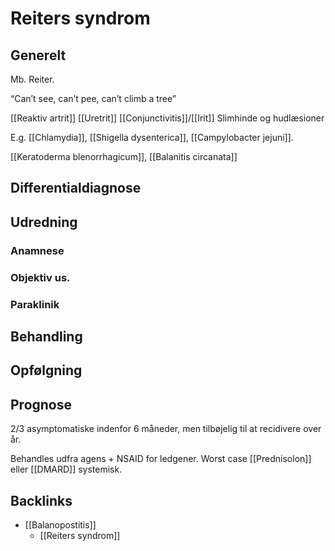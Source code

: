 # Reiters syndrom
## Generelt
Mb. Reiter.

“Can’t see, can’t pee, can’t climb a tree”

[[Reaktiv artrit]]
[[Uretrit]]
[[Conjunctivitis]]/[[Irit]]
Slimhinde og hudlæsioner

E.g. [[Chlamydia]], [[Shigella dysenterica]], [[Campylobacter jejuni]].

[[Keratoderma blenorrhagicum]], [[Balanitis circanata]]

## Differentialdiagnose


## Udredning
### Anamnese

### Objektiv us.

### Paraklinik

## Behandling


## Opfølgning


## Prognose
2/3 asymptomatiske indenfor 6 måneder, men tilbøjelig til at recidivere over år.

Behandles udfra agens + NSAID for ledgener. Worst case [[Prednisolon]] eller [[DMARD]] systemisk.

## Backlinks
* [[Balanopostitis]]
	* [[Reiters syndrom]]

<!-- #anki/tag/med/Infectious #anki/deck/Medicine -->

<!-- {BearID:B14792B6-8A74-4158-A837-CAC4F4135533-906-000017FB7EA2AE2E} -->
